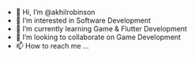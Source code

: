 - 👋 Hi, I’m @akhilrobinson
- 👀 I’m interested in Software Development
- 🌱 I’m currently learning Game & Flutter Development
- 💞️ I’m looking to collaborate on Game Development
- 📫 How to reach me ...

<!---
akhilrobinson/akhilrobinson is a ✨ special ✨ repository because its `README.md` (this file) appears on your GitHub profile.
You can click the Preview link to take a look at your changes.
--->
